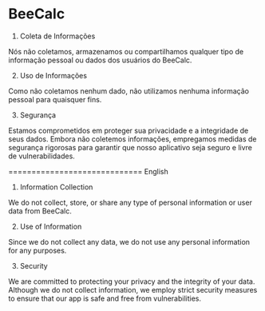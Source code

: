# BeeCalc

1. Coleta de Informações

Nós não coletamos, armazenamos ou compartilhamos qualquer tipo de informação pessoal ou dados dos usuários do BeeCalc.

2. Uso de Informações

Como não coletamos nenhum dado, não utilizamos nenhuma informação pessoal para quaisquer fins.

3. Segurança

Estamos comprometidos em proteger sua privacidade e a integridade de seus dados. Embora não coletemos informações, empregamos medidas de segurança rigorosas para garantir que nosso aplicativo seja seguro e livre de vulnerabilidades.


=============================
English 

1. Information Collection

We do not collect, store, or share any type of personal information or user data from BeeCalc.

2. Use of Information

Since we do not collect any data, we do not use any personal information for any purposes.

3. Security

We are committed to protecting your privacy and the integrity of your data. Although we do not collect information, we employ strict security measures to ensure that our app is safe and free from vulnerabilities.

